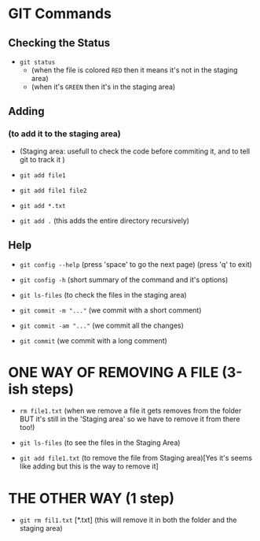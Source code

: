 # GIT Commands

## Checking the Status

- `git status`
  - (when the file is colored `RED` then it means it's not in the staging area)
  - (when it's `GREEN` then it's in the staging area)

## Adding

### (to add it to the staging area)

- (Staging area: usefull to check the code before commiting it, and to tell git to track it )

- `git add file1`
- `git add file1 file2`
- `git add *.txt`
- `git add .` (this adds the entire directory recursively)

## Help

- `git config --help`
  (press 'space' to go the next page)
  (press 'q' to exit)

- `git config -h` (short summary of the command and it's options)

- `git ls-files` (to check the files in the staging area)

- `git commit -m "..."` (we commit with a short comment)
- `git commit -am "..."` (we commit all the changes)
- `git commit` (we commit with a long comment)

# ONE WAY OF REMOVING A FILE (3-ish steps)

- `rm file1.txt` (when we remove a file it gets removes from the folder BUT it's still in the 'Staging area' so we have to remove it from there too!)

- `git ls-files` (to see the files in the Staging Area)

- `git add file1.txt` (to remove the file from Staging area)[Yes it's seems like adding but this is the way to remove it]

# THE OTHER WAY (1 step)

- `git rm fil1.txt` [*.txt] (this will remove it in both the folder and the staging area)
